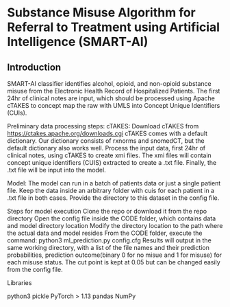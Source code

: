 # Substance Misuse Algorithm for Referral to Treatment using Artificial Intelligence (SMART-AI)

Introduction 
- 

SMART-AI classifier identifies alcohol, opioid, and non-opioid substance misuse from the Electronic Health Record of Hospitalized Patients. The first 24hr of clinical notes are input, which should be processed using Apache cTAKES to concept map the raw with UMLS into Concept Unique Identifiers (CUIs).

Preliminary data processing steps:
cTAKES:
Download cTAKES from https://ctakes.apache.org/downloads.cgi cTAKES comes with a default dictionary. Our dictionary consists of rxnorms and snomedCT, but the default dictionary also works well. Process the input data, first 24hr of clinical notes, using cTAKES to create xmi files. The xmi files will contain concept unique identifiers (CUIS) extracted to create a .txt file. Finally, the .txt file will be input into the model.

Model:
The model can run in a batch of patients data or just a single patient file. Keep the data inside an arbitrary folder with cuis for each patient in a .txt file in both cases. Provide the directory to this dataset in the config file.

Steps for model execution
Clone the repo or download it from the repo directory
Open the config file inside the CODE folder, which contains data and model directory location
Modify the directory location to the path where the actual data and model resides
From the CODE folder, execute the command: python3 ml_prediction.py config.cfg
Results will output in the same working directory, with a list of the file names and their prediction probabilities, prediction outcome(binary 0 for no misue and 1 for misuse) for each misuse status. The cut point is kept at 0.05 but can be changed easily from the config file.

Libraries

python3
pickle
PyTorch > 1.13
pandas
NumPy
